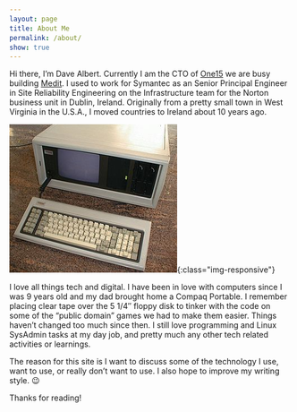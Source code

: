 ```yaml
---
layout: page
title: About Me
permalink: /about/
show: true
---
```


Hi there,  I’m Dave Albert.  Currently I am the CTO of [One15](https://one15.co) we are busy building [Medit](https://medit.online). I used to work for Symantec as an Senior Principal Engineer in Site Reliability Engineering on the Infrastructure team for the Norton business unit in Dublin, Ireland. Originally from a pretty small town in West Virginia in the U.S.A., I moved countries to Ireland about 10 years ago.

![Compaq_portable](/images/300px-Compaq_portable.jpg){:class="img-responsive"}

I love all things tech and digital.  I have been in love with computers since I was 9 years old and my dad brought home a Compaq Portable.  I remember placing clear tape over the 5 1/4″ floppy disk to tinker with the code on some of the “public domain” games we had to make them easier.  Things haven’t changed too much since then.  I still love programming and Linux SysAdmin tasks at my day job, and pretty much any other tech related activities or learnings.

The reason for this site is I want to discuss some of the technology I use, want to use, or really don’t want to use. I also hope to improve my writing style.  😉

Thanks for reading!
